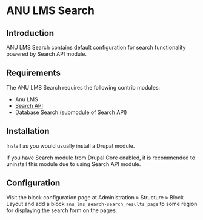 # ANU LMS Search

## Introduction

ANU LMS Search contains default configuration for search functionality powered by Search API module.

## Requirements

The ANU LMS Search requires the following contrib modules:

 * Anu LMS
 * [Search API](https://www.drupal.org/project/search_api)
 * Database Search (submodule of Search API)

## Installation

Install as you would usually install a Drupal module.

If you have Search module from Drupal Core enabled, it is recommended to
uninstall this module due to using Search API module.

## Configuration

Visit the block configuration page at Administration » Structure » Block
Layout and add a block `anu_lms_search-search_results_page` to some
region for displaying the search form on the pages.
